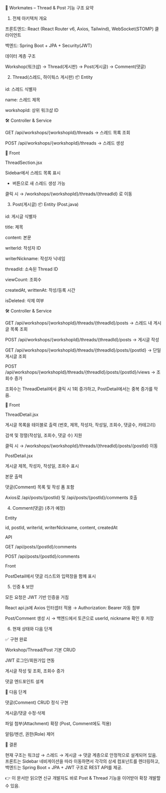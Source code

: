 📌 Workmates – Thread & Post 기능 구조 요약
1. 전체 아키텍처 개요

프론트엔드: React (React Router v6, Axios, Tailwind), WebSocket(STOMP) 클라이언트

백엔드: Spring Boot + JPA + Security(JWT)

데이터 계층 구조

Workshop(워크샵) → Thread(게시판) → Post(게시글) → Comment(댓글)

2. Thread(스레드, 하이웍스 게시판)
📦 Entity

id: 스레드 식별자

name: 스레드 제목

workshopId: 상위 워크샵 ID

🛠 Controller & Service

GET /api/workshops/{workshopId}/threads → 스레드 목록 조회

POST /api/workshops/{workshopId}/threads → 스레드 생성

🎨 Front

ThreadSection.jsx

Sidebar에서 스레드 목록 표시

+ 버튼으로 새 스레드 생성 가능

클릭 시 → /workshops/{workshopId}/threads/{threadId} 로 이동

3. Post(게시글)
📦 Entity (Post.java)

id: 게시글 식별자

title: 제목

content: 본문

writerId: 작성자 ID

writerNickname: 작성자 닉네임

threadId: 소속된 Thread ID

viewCount: 조회수

createdAt, writtenAt: 작성/등록 시간

isDeleted: 삭제 여부

🛠 Controller & Service

GET /api/workshops/{workshopId}/threads/{threadId}/posts → 스레드 내 게시글 목록 조회

POST /api/workshops/{workshopId}/threads/{threadId}/posts → 게시글 작성

GET /api/workshops/{workshopId}/threads/{threadId}/posts/{postId} → 단일 게시글 조회

POST /api/workshops/{workshopId}/threads/{threadId}/posts/{postId}/views → 조회수 증가

조회수는 ThreadDetail에서 클릭 시 1회 증가하고, PostDetail에서는 중복 증가를 막음.

🎨 Front

ThreadDetail.jsx

게시글 목록을 테이블로 출력 (번호, 제목, 작성자, 작성일, 조회수, 댓글수, 카테고리)

검색 및 정렬(작성일, 조회수, 댓글 수) 지원

클릭 시 → /workshops/{workshopId}/threads/{threadId}/posts/{postId} 이동

PostDetail.jsx

게시글 제목, 작성자, 작성일, 조회수 표시

본문 출력

댓글(Comment) 목록 및 작성 폼 포함

Axios로 /api/posts/{postId} 및 /api/posts/{postId}/comments 호출

4. Comment(댓글) (추가 예정)

Entity

id, postId, writerId, writerNickname, content, createdAt

API

GET /api/posts/{postId}/comments

POST /api/posts/{postId}/comments

Front

PostDetail에서 댓글 리스트와 입력창을 함께 표시

5. 인증 & 보안

모든 요청은 JWT 기반 인증을 거침

React api.js에 Axios 인터셉터 적용 → Authorization: Bearer <token> 자동 첨부

Post/Comment 생성 시 → 백엔드에서 토큰으로 userId, nickname 확인 후 저장

6. 현재 상태와 다음 단계

✅ 구현 완료

Workshop/Thread/Post 기본 CRUD

JWT 로그인/회원가입 연동

게시글 작성 및 조회, 조회수 증가

댓글 엔드포인트 설계

🚀 다음 단계

댓글(Comment) CRUD 정식 구현

게시글/댓글 수정·삭제

파일 첨부(Attachment) 확장 (Post, Comment에도 적용)

알림/멘션, 권한(Role) 제어

📑 결론

현재 구조는 워크샵 → 스레드 → 게시글 → 댓글 계층으로 안정적으로 설계되어 있음.
프론트는 Sidebar 네비게이션을 따라 이동하면서 각각의 상세 컴포넌트를 렌더링하고,
백엔드는 Spring Boot + JPA + JWT 구조로 REST API를 제공.

👉 이 문서만 읽으면 신규 개발자도 바로 Post & Thread 기능을 이어받아 확장 개발할 수 있음.
